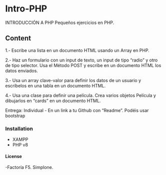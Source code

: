 # Intro-PHP

INTRODUCCIÓN A PHP
Pequeños ejercicios en PHP.

## Content

1.- Escribe una lista en un documento HTML usando un Array en PHP.

2.- Haz un formulario con un input de texto, un input de tipo “radio” y otro de tipo selector. Usa el Método POST y escribe en un documento HTML los datos enviados.

3.- Usa un array clave-valor para definir los datos de un usuario y escríbelos en una tabla en un documento HTML.

4.- Usa una clase para definir una película. Crea varios objetos Película y dibujarlos en “cards” en un documento HTML.

Entrega: Individual - En un link a tu Github con “Readme”. 
Podéis usar bootstrap

### Installation

- XAMPP
- PHP v8

#### License

-Factoría F5. Simplone.
